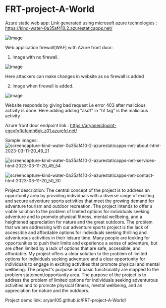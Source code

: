 # FRT-project-A-World
Azure static web app:
Link generated using microsoft azure technologies : https://kind-water-0a35af410.2.azurestaticapps.net/

![image](https://user-images.githubusercontent.com/106956005/228042074-f5b8a487-1339-4a6f-ae89-eab1f9c5793b.png)


Web application firewall(WAF) with Azure front door:

1. Image with no firewall.

![image](https://user-images.githubusercontent.com/106956005/230835762-43b9577e-ed94-4fc5-90b0-767997ead184.png)

Here attackers can make changes in website as no firewall is added


2. Image when firewall is added.

![image](https://user-images.githubusercontent.com/106956005/230835840-7c884cbd-7a76-43a9-84a9-7122e5029098.png)

Website responds by giving bad request i.e error 403 after malicious activity is done.
Here adding adding "asdf" in "h1 tag" is the malicious activity

Azure front door endpoint link : https://aryanendpoint-egcvfyftcfcmh6gk.z01.azurefd.net/
 

Sample images:
![screencapture-kind-water-0a35af410-2-azurestaticapps-net-about-html-2023-03-11-20_49_21](https://user-images.githubusercontent.com/106956005/224492760-e9bb7cf6-c76c-4a04-965e-134c4aa447ca.png)

![screencapture-kind-water-0a35af410-2-azurestaticapps-net-services-html-2023-03-11-20_49_54](https://user-images.githubusercontent.com/106956005/224492768-1fa21f85-675d-437a-8b1a-f45989a41baf.png)

![screencapture-kind-water-0a35af410-2-azurestaticapps-net-contact-html-2023-03-11-20_50_30](https://user-images.githubusercontent.com/106956005/224492775-3bc90e3f-299a-4634-ab68-5c58210f0f6f.png)

Project description:
The central concept of the project is to address an opportunity area by providing individuals with a diverse range of exciting and secure adventure sports activities that meet the growing demand for adventure tourism and outdoor recreation. The project intends to offer a viable solution to the problem of limited options for individuals seeking adventure and to promote physical fitness, mental wellbeing, and a heightened appreciation for nature and the great outdoors.
The problem that we are addressing with our adventure sports project is the lack of accessible and affordable options for individuals seeking thrilling and adventurous activities in their leisure time. Many people are looking for opportunities to push their limits and experience a sense of adventure, but are often limited by a lack of options that are safe, accessible, and affordable.
My project offers a clear solution to the problem of limited options for individuals seeking adventure and a clear opportunity for individuals to engage in exciting activities that promote physical and mental wellbeing.
The project's purpose and basic functionality are mapped to the problem statement/opportunity area. The purpose of the project is to address the problem of limited options for individuals seeking adventurous activities and to promote physical fitness, mental wellbeing, and an appreciation for nature and the outdoors.

Project demo link: aryan105.github.io/FRT-project-A-World/
